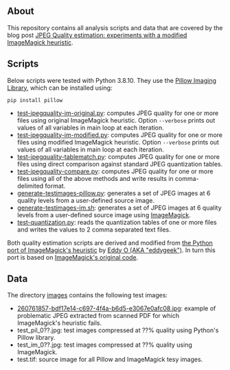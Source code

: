 ## About

This repository contains all analysis scripts and data that are covered by the blog post [JPEG Quality estimation: experiments with a modified ImageMagick heuristic](https://www.bitsgalore.org/2024/10/23/jpeg-quality-estimation-experiments-with-a-modified-imagemagick-heuristic).

## Scripts

Below scripts were tested with Python 3.8.10. They use the [Pillow Imaging Library](https://python-pillow.org/), which can be installed using:

```
pip install pillow
```

- [test-jpegquality-im-original.py](./test-jpegquality-im-original.py): computes JPEG quality for one or more files using original ImageMagick heuristic. Option `--verbose` prints out values of all variables in main loop at each iteration.
- [test-jpegquality-im-modified.py](./test-jpegquality-im-modified.py): computes JPEG quality for one or more files using modified ImageMagick heuristic. Option `--verbose` prints out values of all variables in main loop at each iteration.
- [test-jpegquality-tablematch.py](./test-jpegquality-tablematch.py): computes JPEG quality for one or more files using direct comparison against standard JPEG quantization tables.
- [test-jpegquality-compare.py](./test-jpegquality-compare.py): computes JPEG quality for one or more files using all of the above methods and write results in comma-delimited format. 
- [generate-testimages-pillow.py](./generate-testimages-pillow.py): generates a set of JPEG images at 6 quality levels from a user-defined source image.
- [generate-testimages-im.sh](./generate-testimages-im.sh): generates a set of JPEG images at 6 quality levels from a user-defined source image using [ImageMagick](https://imagemagick.org/).
- [test-quantization.py](./test-quantization.py): reads the quantization tables of one or more files and writes the values to 2 comma separated text files.

Both quality estimation scripts are derived and modified from [the Python port of ImageMagick's heuristic](https://gist.github.com/eddy-geek/c0f01dc5401dc50a49a0a821cdc9b3e8) by [Eddy O (AKA "eddygeek")](https://github.com/eddy-geek). In turn this port is based on [ImageMagick's original code](https://github.com/ImageMagick/ImageMagick6/blob/bf9bc7fee9f3cea9ab8557ad1573a57258eab95b/coders/jpeg.c#L925).

## Data

The directory [images](./images/) contains the following test images:

- [260761857-bdf17e14-c697-4f4a-b6d5-e3067e0afc08.jpg](./images/260761857-bdf17e14-c697-4f4a-b6d5-e3067e0afc08.jpg): example of problematic JPEG extracted from scanned PDF for which ImageMagick's heuristic fails. 
- test_pil_0??.jpg: test images compressed at ??% quality using Python's Pillow library.
- test_im_0??.jpg: test images compressed at ??% quality using ImageMagick.
- test.tif: source image for all Pillow and ImageMagick tesy images.
